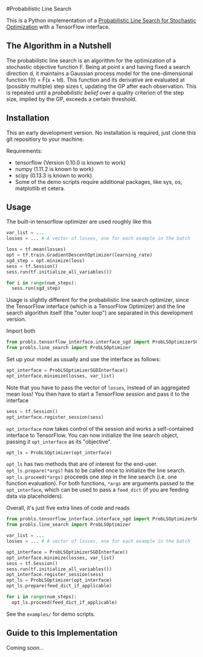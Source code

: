 #Probabilistic Line Search

This is a Python implementation of a [Probabilistic Line Search for Stochastic
Optimization][1] with a TensorFlow interface.

## The Algorithm in a Nutshell
The probabilistic line search is an algorithm for the optimization of a
stochastic objective function F. Being at point x and having fixed a search
direction d, it maintains a Gaussian process model for the one-dimensional
function f(t) = F(x + td). This function and its derivative are evaluated at
(possibly multiple) step sizes t, updating the GP after each observation. This
is repeated until a _probabilistic belief_ over a quality criterion of the step
size, implied by the GP, exceeds a certain threshold.

## Installation

This an early development version. No installation is required, just clone this
git repositiory to your machine.

Requirements:
- tensorflow (Version 0.10.0 is known to work)
- numpy (1.11.2 is known to work)
- scipy (0.13.3 is known to work)
- Some of the demo scripts require additional packages, like sys, os, matplotlib
  et cetera.

## Usage

The built-in tensorflow optimizer are used roughly like this

```python
var_list = ...
losses = ... # A vector of losses, one for each example in the batch

loss = tf.mean(losses)
opt = tf.train.GradientDescentOptimizer(learning_rate)
sgd_step = opt.minimize(loss)
sess = tf.Session()
sess.run(tf.initialize_all_variables())

for i in range(num_steps):
  sess.run(sgd_step)
```

Usage is slightly different for the probabilistic line search optimizer, since
the TensorFlow interface (which is a TensorFlow Optimizer) and the line search
algorithm itself (the "outer loop") are separated in this development version.

Import both

```python
from probls.tensorflow_interface.interface_sgd import ProbLSOptimizerSGDInterface
from probls.line_search import ProbLSOptimizer
```

Set up your model as usually and use the interface as follows:

```python
opt_interface = ProbLSOptimizerSGDInterface()
opt_interface.minimize(losses, var_list)
```

Note that you have to pass the vector of ``losses``, instead of an aggregated
mean loss! You then have to start a TensorFlow session and pass it to the
interface

```python
sess = tf.Session()
opt_interface.register_session(sess)
```

``opt_interface`` now takes control of the session and works a self-contained
interface to TensorFlow. You can now initialize the line search object, passing
it ``opt_interface`` as its "objective".

```python
opt_ls = ProbLSOptimizer(opt_interface)
```

``opt_ls`` has two methods that are of interest for the end-user.
``opt_ls.prepare(*args)`` has to be called once to initialize the line search.
``opt_ls.proceed(*args)`` proceeds one step in the line search (i.e. one
function evaluation). For both functions, ``*args`` are arguments passed to the
``opt_interface``, which can be used to pass a ``feed_dict`` (if you are feeding
data via placeholders).

Overall, it's just five extra lines of code and reads

```python
from probls.tensorflow_interface.interface_sgd import ProbLSOptimizerSGDInterface
from probls.line_search import ProbLSOptimizer

var_list = ...
losses = ... # A vector of losses, one for each example in the batch

opt_interface = ProbLSOptimizerSGDInterface()
opt_interface.minimize(losses, var_list)
sess = tf.Session()
sess.run(tf.initialize_all_variables())
opt_interface.register_session(sess)
opt_ls = ProbLSOptimizer(opt_interface)
opt_ls.prepare(feed_dict_if_applicable)

for i in range(num_steps):
  opt_ls.proceed(feed_dict_if_applicable)
```

See the ``examples/`` for demo scripts.

## Guide to this Implementation

Coming soon...



[1]: https://arxiv.org/abs/1502.02846
